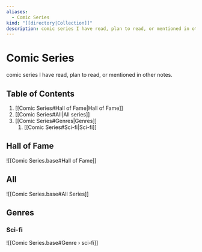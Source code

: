 ```yaml
---
aliases:
  - Comic Series
kind: "[[directory|Collection]]"
description: comic series I have read, plan to read, or mentioned in other notes.
---
```

# Comic Series
comic series I have read, plan to read, or mentioned in other notes.

## Table of Contents
1. [[Comic Series#Hall of Fame|Hall of Fame]]
2. [[Comic Series#All|All series]]
3. [[Comic Series#Genres|Genres]]
	1. [[Comic Series#Sci-fi|Sci-fi]]

## Hall of Fame
![[Comic Series.base#Hall of Fame]]

## All
![[Comic Series.base#All Series]]

## Genres

### Sci-fi
![[Comic Series.base#Genre › sci-fi]]
